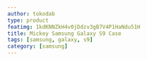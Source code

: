 ```yaml
---
author: tokodab
type: product
featimg: 1kdKNNZkH4v0jDdzv3gB7V4P1HaNdu51H
title: Mickey Samsung Galaxy S9 Case
tags: [samsung, galaxy, s9]
category: [samsung]
---
```

